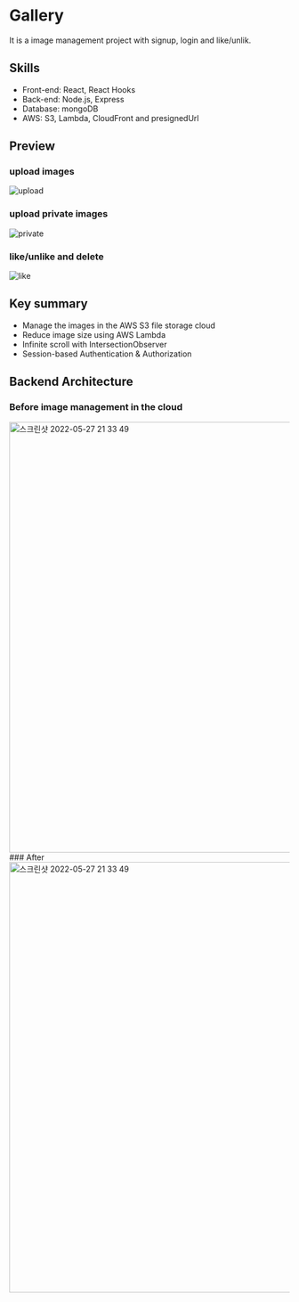 # Gallery
It is a image management project with signup, login and like/unlik.

## Skills
- Front-end: React, React Hooks
- Back-end: Node.js, Express
- Database: mongoDB
- AWS: S3, Lambda, CloudFront and presignedUrl

## Preview
### upload images
![upload](https://user-images.githubusercontent.com/75884943/170730763-b4143c91-8e79-48b2-b698-3b8ee0dbf808.gif)
### upload private images
![private](https://user-images.githubusercontent.com/75884943/170730951-8cca8f15-dc3b-4e1f-a164-cff7ded5aac9.gif)
### like/unlike and delete
![like](https://user-images.githubusercontent.com/75884943/170730888-750ba2e5-7659-4191-8fa3-e2d531666f41.gif)

## Key summary
- Manage the images in the AWS S3 file storage cloud
- Reduce image size using AWS Lambda
- Infinite scroll with IntersectionObserver
- Session-based Authentication & Authorization

## Backend Architecture
### Before image management in the cloud
<img width="773" alt="스크린샷 2022-05-27 21 33 49" src="https://user-images.githubusercontent.com/75884943/170732541-b7e4ea27-2005-4b3b-be4e-dd8caeb74d17.png">
### After 
<img width="773" alt="스크린샷 2022-05-27 21 33 49" src="https://user-images.githubusercontent.com/75884943/170732635-d9e786ce-9d41-49c9-ba4d-3cc9978ca2fe.png">

